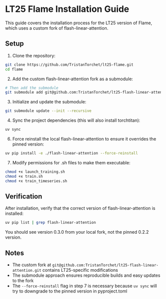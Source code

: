 # LT25 Flame Installation Guide

This guide covers the installation process for the LT25 version of Flame, which uses a custom fork of flash-linear-attention.

## Setup

1. Clone the repository:
```bash
git clone https://github.com/TristanTorchet/lt25-flame.git
cd flame
```

2. Add the custom flash-linear-attention fork as a submodule:
```bash
# Then add the submodule
git submodule add git@github.com:TristanTorchet/lt25-flash-linear-attention.git flash-linear-attention
```

3. Initialize and update the submodule:
```bash
git submodule update --init --recursive
```

4. Sync the project dependencies (this will also install torchtitan):
```bash
uv sync
```

6. Force reinstall the local flash-linear-attention to ensure it overrides the pinned version:
```bash
uv pip install -e ./flash-linear-attention --force-reinstall
```

7. Modify permissions for .sh files to make them executable:
```bash
chmod +x launch_training.sh
chmod +x train.sh
chmod +x train_timeseries.sh
```

## Verification

After installation, verify that the correct version of flash-linear-attention is installed:
```bash
uv pip list | grep flash-linear-attention
```

You should see version 0.3.0 from your local fork, not the pinned 0.2.2 version.

## Notes

- The custom fork at `git@github.com:TristanTorchet/lt25-flash-linear-attention.git` contains LT25-specific modifications
- The submodule approach ensures reproducible builds and easy updates to the fork
- The `--force-reinstall` flag in step 7 is necessary because `uv sync` will try to downgrade to the pinned version in pyproject.toml